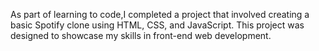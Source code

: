 As part of learning to code,I completed a project that involved creating a basic Spotify clone using HTML, CSS, and JavaScript. This project was designed to showcase my skills in front-end web development.
